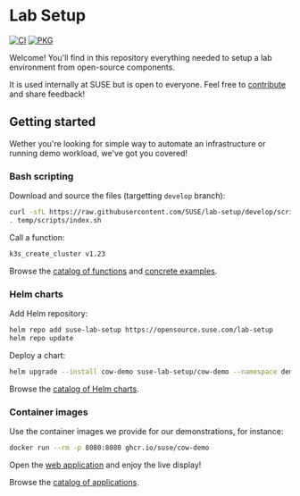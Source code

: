 # Lab Setup

[![CI](https://github.com/SUSE/lab-setup/actions/workflows/ci.yml/badge.svg?branch=develop)](https://github.com/SUSE/lab-setup/actions/workflows/ci.yml)
[![PKG](https://github.com/SUSE/lab-setup/actions/workflows/pkg.yml/badge.svg?branch=main)](https://github.com/SUSE/lab-setup/actions/workflows/main.yml)

Welcome! You'll find in this repository everything needed to setup a lab environment from open-source components.

It is used internally at SUSE but is open to everyone. Feel free to [contribute](CONTRIBUTING.md) and share feedback!

## Getting started

Wether you're looking for simple way to automate an infrastructure or running demo workload, we've got you covered!

### Bash scripting

Download and source the files (targetting `develop` branch):

```bash
curl -sfL https://raw.githubusercontent.com/SUSE/lab-setup/develop/scripts/download.sh | sh -s -- -o temp
. temp/scripts/index.sh
```

Call a function:

```bash
k3s_create_cluster v1.23
```

Browse the [catalog of functions](scripts/README.md#shell-functions) and [concrete examples](scripts/README.md#concrete-examples).

### Helm charts

Add Helm repository:

```bash
helm repo add suse-lab-setup https://opensource.suse.com/lab-setup
helm repo update
```

Deploy a chart:

```bash
helm upgrade --install cow-demo suse-lab-setup/cow-demo --namespace demo
```

Browse the [catalog of Helm charts](charts/README.md).

### Container images

Use the container images we provide for our demonstrations, for instance:

```bash
docker run --rm -p 8080:8080 ghcr.io/suse/cow-demo
```

Open the [web application](http://localhost:8080/) and enjoy the live display!

Browse the [catalog of applications](src/README.md).
